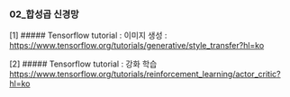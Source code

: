 ### 02_합성곱 신경망

[1] ##### Tensorflow tutorial : 이미지 생성 
: https://www.tensorflow.org/tutorials/generative/style_transfer?hl=ko

[2] ##### Tensorflow tutorial : 강화 학습  
https://www.tensorflow.org/tutorials/reinforcement_learning/actor_critic?hl=ko
